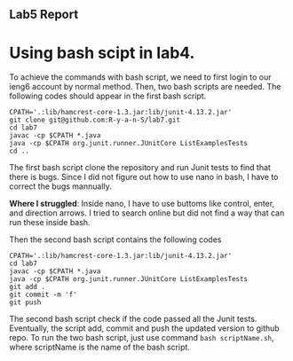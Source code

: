 ## Lab5 Report
# Using bash scipt in lab4. 
To achieve the commands with bash script, we need to first login to our ieng6 account by normal method. Then, two bash scripts are needed. The following codes should appear in the first bash script. 

```
CPATH='.:lib/hamcrest-core-1.3.jar:lib/junit-4.13.2.jar'
git clone git@github.com:R-y-a-n-S/lab7.git
cd lab7
javac -cp $CPATH *.java
java -cp $CPATH org.junit.runner.JUnitCore ListExamplesTests
cd ..
```

The first bash script clone the repository and run Junit tests to find that there is bugs. 
Since I did not figure out how to use nano in bash, I have to correct the bugs mannually. 



**Where I struggled**: Inside nano, I have to use buttoms like control, enter, and direction arrows. I tried to search online but did not find a way that can run these inside bash. 


Then the second bash script contains the following codes 

```
CPATH='.:lib/hamcrest-core-1.3.jar:lib/junit-4.13.2.jar'
cd lab7
javac -cp $CPATH *.java
java -cp $CPATH org.junit.runner.JUnitCore ListExamplesTests
git add .
git commit -m 'f'
git push
```
The second bash script check if the code passed all the Junit tests. Eventually, the script add, commit and push the updated version to github repo.
To run the two bash script, just use command `bash scriptName.sh`, where scriptName is the name of the bash script. 



